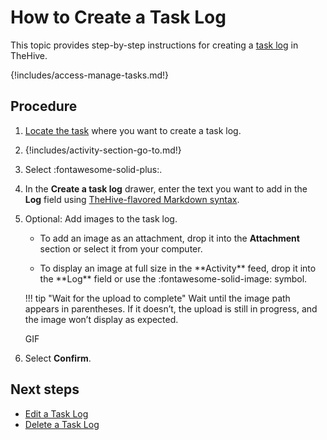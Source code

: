 # How to Create a Task Log

This topic provides step-by-step instructions for creating a [task log](about-task-logs.md) in TheHive.

{!includes/access-manage-tasks.md!}

<h2>Procedure</h2>

1. [Locate the task](../tasks/search-for-tasks/find-a-task.md) where you want to create a task log.

2. {!includes/activity-section-go-to.md!}

3. Select :fontawesome-solid-plus:.

4. In the **Create a task log** drawer, enter the text you want to add in the **Log** field using [TheHive-flavored Markdown syntax](../../thehive-flavored-markdown.md).

5. Optional: Add images to the task log.

    * To add an image as an attachment, drop it into the **Attachment** section or select it from your computer.

    * <!-- md:version 5.5 --> To display an image at full size in the **Activity** feed, drop it into the **Log** field or use the :fontawesome-solid-image: symbol.

    !!! tip "Wait for the upload to complete"
        Wait until the image path appears in parentheses. If it doesn’t, the upload is still in progress, and the image won’t display as expected.

      GIF

6. Select **Confirm**.

<h2>Next steps</h2>

* [Edit a Task Log](edit-a-task-log.md)
* [Delete a Task Log](delete-a-task-log.md)